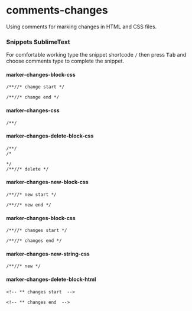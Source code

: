 comments-changes
================

Using comments for marking changes in HTML and CSS files.

### Snippets SublimeText
For comfortable working type the snippet shortcode ```/``` then press <kbd>Tab</kbd> and choose comments type to complete the snippet.


#### marker-changes-block-css
```
/**//* change start */

/**//* change end */
```

#### marker-changes-css
```
/**/
```

#### marker-changes-delete-block-css
```
/**/
/*

*/
/**//* delete */
```

#### marker-changes-new-block-css
```
/**//* new start */

/**//* new end */
```

#### marker-changes-block-css
```
/**//* changes start */

/**//* changes end */
```

#### marker-changes-new-string-css
```
/**//* new */
```

#### marker-changes-delete-block-html
```
<!-- ** changes start  -->

<!-- ** changes end  -->
```